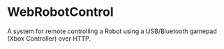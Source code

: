 # WebRobotControl
A system for remote controlling a Robot using a USB/Bluetooth gamepad (Xbox Controller) over HTTP.
